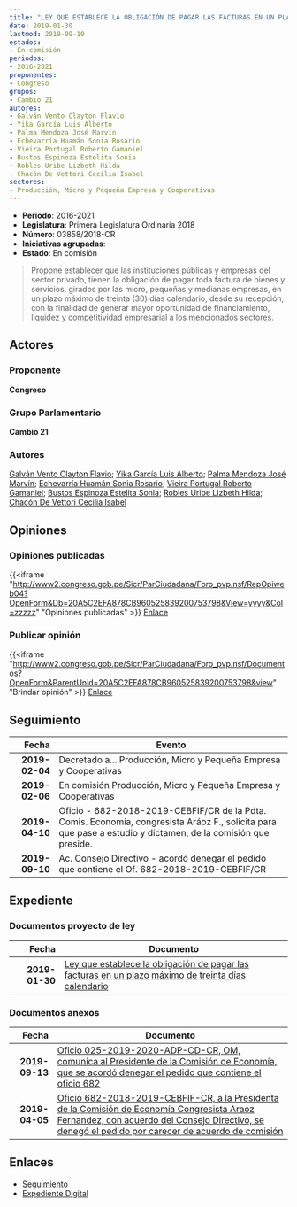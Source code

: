 ```yaml
---
title: "LEY QUE ESTABLECE LA OBLIGACIÓN DE PAGAR LAS FACTURAS EN UN PLAZO MÁXIMO DE TREINTA DÍAS CALENDARIO"
date: 2019-01-30
lastmod: 2019-09-10
estados:
- En comisión
periodos:
- 2016-2021
proponentes:
- Congreso
grupos:
- Cambio 21
autores:
- Galván Vento Clayton Flavio
- Yika García Luis Alberto
- Palma Mendoza José Marvín
- Echevarría Huamán Sonia Rosario
- Vieira Portugal Roberto Gamaniel
- Bustos Espinoza Estelita Sonia
- Robles Uribe Lizbeth Hilda
- Chacón De Vettori Cecilia Isabel
sectores:
- Producción, Micro y Pequeña Empresa y Cooperativas
---
```

- **Periodo**: 2016-2021
- **Legislatura**: Primera Legislatura Ordinaria 2018
- **Número**: 03858/2018-CR
- **Iniciativas agrupadas**: 
- **Estado**: En comisión

> Propone establecer que las instituciones públicas y empresas del sector privado, tienen la obligación de pagar toda factura de bienes y servicios, girados por las micro, pequeñas y medianas empresas, en un plazo máximo de treinta (30) días calendario, desde su recepción, con la finalidad de generar mayor oportunidad de financiamiento, liquidez y competitividad empresarial a los mencionados sectores.


## Actores

### Proponente

**Congreso**

### Grupo Parlamentario

**Cambio 21**

### Autores

[Galván Vento Clayton Flavio](mailto:mailto:cgalvan@congreso.gob.pe); [Yika García Luis Alberto](mailto:mailto:lyika@congreso.gob.pe); [Palma Mendoza José Marvín](mailto:mailto:jpalma@congreso.gob.pe); [Echevarría Huamán Sonia Rosario](mailto:mailto:sechevarria@congreso.gob.pe); [Vieira Portugal Roberto Gamaniel](mailto:mailto:rvieira@congreso.gob.pe); [Bustos Espinoza Estelita Sonia](mailto:mailto:ebustos@congreso.gob.pe); [Robles Uribe Lizbeth Hilda](mailto:mailto:lroblesu@congreso.gob.pe); [Chacón De Vettori Cecilia Isabel](mailto:mailto:cchacon@congreso.gob.pe)

## Opiniones

### Opiniones publicadas

{{<iframe "http://www2.congreso.gob.pe/Sicr/ParCiudadana/Foro_pvp.nsf/RepOpiweb04?OpenForm&Db=20A5C2EFA878CB960525839200753798&View=yyyy&Col=zzzzz" "Opiniones publicadas" >}}
[Enlace](http://www2.congreso.gob.pe/Sicr/ParCiudadana/Foro_pvp.nsf/RepOpiweb04?OpenForm&Db=20A5C2EFA878CB960525839200753798&View=yyyy&Col=zzzzz)

### Publicar opinión

{{<iframe "http://www2.congreso.gob.pe/Sicr/ParCiudadana/Foro_pvp.nsf/Documentos?OpenForm&ParentUnid=20A5C2EFA878CB960525839200753798&view" "Brindar opinión" >}}
[Enlace](http://www2.congreso.gob.pe/Sicr/ParCiudadana/Foro_pvp.nsf/Documentos?OpenForm&ParentUnid=20A5C2EFA878CB960525839200753798&view)


## Seguimiento

| Fecha | Evento |
|------:|--------|
| **2019-02-04** | Decretado a... Producción, Micro y Pequeña Empresa y Cooperativas |
| **2019-02-06** | En comisión Producción, Micro y Pequeña Empresa y Cooperativas |
| **2019-04-10** | Oficio - 682-2018-2019-CEBFIF/CR de la Pdta. Comis. Economía, congresista Aráoz F., solicita para que pase a estudio y dictamen, de la comisión que preside. |
| **2019-09-10** | Ac. Consejo Directivo - acordó denegar el pedido que contiene el Of. 682-2018-2019-CEBFIF/CR |

## Expediente

### Documentos proyecto de ley

| Fecha | Documento |
|------:|-----------|
| **2019-01-30** | [Ley que establece la obligación de pagar las facturas en un plazo máximo de treinta días calendario](http://www.leyes.congreso.gob.pe/Documentos/2016_2021/Proyectos_de_Ley_y_de_Resoluciones_Legislativas/PL0385820190130.pdf) |

### Documentos anexos

| Fecha | Documento |
|------:|-----------|
| **2019-09-13** | [Oficio 025-2019-2020-ADP-CD-CR, OM, comunica al Presidente de la Comisión de Economía, que se acordó denegar el pedido que contiene el oficio 682](http://www.leyes.congreso.gob.pe/Documentos/2016_2021/Oficios/Oficialia_Mayor/OFICIO-025-2019-2020-ADP-CD-CR.pdf) |
| **2019-04-05** | [Oficio 682-2018-2019-CEBFIF-CR, a la Presidenta de la Comisión de Economía Congresista Araoz Fernandez, con acuerdo del Consejo Directivo, se denegó el pedido por carecer de acuerdo de comisión](http://www.leyes.congreso.gob.pe/Documentos/2016_2021/Consejo_Directivo/Pedidos_Pase_a_Comision/OFICIO-682-2018-2019-CEBFIF-CR.pdf) |

## Enlaces

- [Seguimiento](http://www2.congreso.gob.pe/Sicr/TraDocEstProc/CLProLey2016.nsf/f7fff46988ca05b1052578e100829cc7/946f97ac9aa275e905258392007fc8d5?OpenDocument)
- [Expediente Digital](http://www2.congreso.gob.pe/Sicr/TraDocEstProc/CLProLey2016.nsf/f7fff46988ca05b1052578e100829cc7/946f97ac9aa275e905258392007fc8d5?OpenDocument&Click=05257FB7005EB655.eb71d0cf91d8294e05256cdf006b5706/$Body/0.1C6C)

